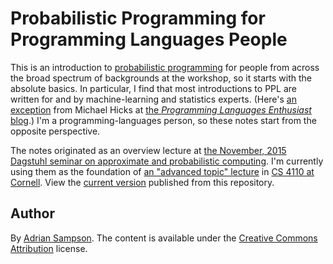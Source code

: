 Probabilistic Programming for Programming Languages People
==========================================================

This is an introduction to [probabilistic programming][ppl] for people from across the broad spectrum of backgrounds at the workshop, so it starts with the absolute basics.
In particular, I find that most introductions to PPL are written for and by machine-learning and statistics experts.
(Here's [an exception][ple-ppl] from Michael Hicks at [the *Programming Languages Enthusiast* blog][ple].)
I'm a programming-languages person, so these notes start from the opposite perspective.

The notes originated as an overview lecture at [the November, 2015 Dagstuhl seminar on approximate and probabilistic computing][dagstuhl].
I'm currently using them as the foundation of [an "advanced topic" lecture][4110lec] in [CS 4110 at Cornell][4110].
View the [current version][current] published from this repository.

## Author

By [Adrian Sampson][adrian].
The content is available under the [Creative Commons Attribution][cc-by] license.


[4110lec]: https://www.cs.cornell.edu/Courses/cs4110/2016fa/lectures/lecture33.html
[4110]: https://www.cs.cornell.edu/Courses/cs4110/2016fa/
[ple]: http://www.pl-enthusiast.net/
[dagstuhl]: http://www.dagstuhl.de/en/program/calendar/semhp/?semnr=15491
[ple-ppl]: http://www.pl-enthusiast.net/2014/09/08/probabilistic-programming/
[ppl]: http://probabilistic-programming.org/wiki/Home
[current]: http://adriansampson.net/doc/ppl.html
[adrian]: http://www.cs.cornell.edu/~asampson/
[cc-by]: http://creativecommons.org/licenses/by/3.0/us/
